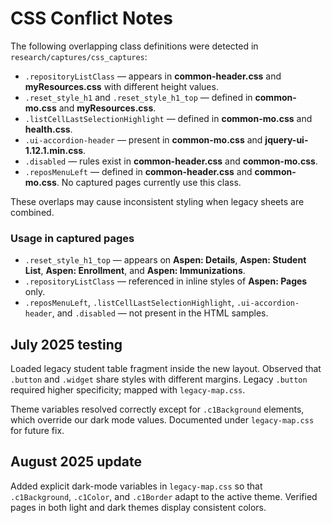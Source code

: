 # CSS Conflict Notes

The following overlapping class definitions were detected in `research/captures/css_captures`:

- `.repositoryListClass` — appears in **common-header.css** and **myResources.css** with different height values.
- `.reset_style_h1` and `.reset_style_h1_top` — defined in **common-mo.css** and **myResources.css**.
- `.listCellLastSelectionHighlight` — defined in **common-mo.css** and **health.css**.
- `.ui-accordion-header` — present in **common-mo.css** and **jquery-ui-1.12.1.min.css**.
- `.disabled` — rules exist in **common-header.css** and **common-mo.css**.
- `.reposMenuLeft` — defined in **common-header.css** and **common-mo.css**. No captured pages currently use this class.

These overlaps may cause inconsistent styling when legacy sheets are combined.

### Usage in captured pages

- `.reset_style_h1_top` — appears on **Aspen: Details**, **Aspen: Student List**, **Aspen: Enrollment**, and **Aspen: Immunizations**.
- `.repositoryListClass` — referenced in inline styles of **Aspen: Pages** only.
- `.reposMenuLeft`, `.listCellLastSelectionHighlight`, `.ui-accordion-header`, and `.disabled` — not present in the HTML samples.

## July 2025 testing
Loaded legacy student table fragment inside the new layout. Observed that `.button` and `.widget` share styles with different margins. Legacy `.button` required higher specificity; mapped with `legacy-map.css`.

Theme variables resolved correctly except for `.c1Background` elements, which override our dark mode values. Documented under `legacy-map.css` for future fix.

## August 2025 update
Added explicit dark-mode variables in `legacy-map.css` so that `.c1Background`, `.c1Color`, and `.c1Border` adapt to the active theme. Verified pages in both light and dark themes display consistent colors.
